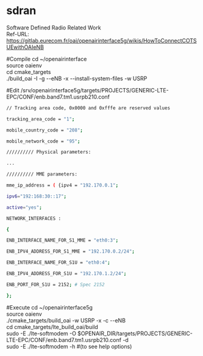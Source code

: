 # sdran
Software Defined Radio Related Work <br>
Ref-URL: https://gitlab.eurecom.fr/oai/openairinterface5g/wikis/HowToConnectCOTSUEwithOAIeNB

#Compile
cd ~/openairinterface <br>
source oaienv <br>
cd cmake_targets <br>
./build_oai -I -g --eNB -x --install-system-files -w USRP  <br>

#Edit
/srv/openairinterface5g/targets/PROJECTS/GENERIC-LTE-EPC/CONF/enb.band7.tm1.usrpb210.conf
```sh
// Tracking area code, 0x0000 and 0xfffe are reserved values

tracking_area_code = "1";

mobile_country_code = "208";

mobile_network_code = "95";

////////// Physical parameters:

...

////////// MME parameters:

mme_ip_address = ( {ipv4 = "192.170.0.1";

ipv6="192:168:30::17";

active="yes";

NETWORK_INTERFACES :

{

ENB_INTERFACE_NAME_FOR_S1_MME = "eth0:3";

ENB_IPV4_ADDRESS_FOR_S1_MME = "192.170.0.2/24";

ENB_INTERFACE_NAME_FOR_S1U = "eth0:4";

ENB_IPV4_ADDRESS_FOR_S1U = "192.170.1.2/24";

ENB_PORT_FOR_S1U = 2152; # Spec 2152

};
```

#Execute
cd ~/openairinterface5g <br>
source oaienv <br>
./cmake_targets/build_oai -w USRP -x -c --eNB <br>
cd cmake_targets/lte_build_oai/build <br>
sudo -E ./lte-softmodem -O $OPENAIR_DIR/targets/PROJECTS/GENERIC-LTE-EPC/CONF/enb.band7.tm1.usrpb210.conf -d <br>
sudo -E ./lte-softmodem -h #(to see help options) <br>

